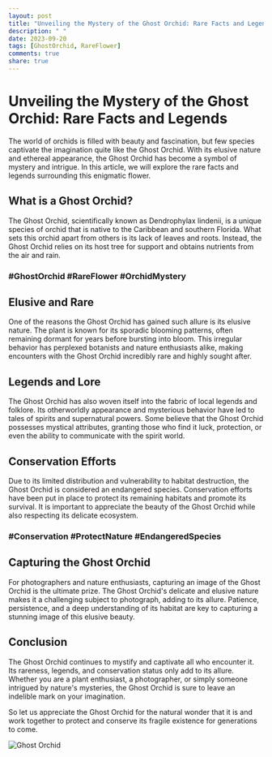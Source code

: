 ```yaml
---
layout: post
title: "Unveiling the Mystery of the Ghost Orchid: Rare Facts and Legends"
description: " "
date: 2023-09-20
tags: [GhostOrchid, RareFlower]
comments: true
share: true
---
```


# Unveiling the Mystery of the Ghost Orchid: Rare Facts and Legends 

The world of orchids is filled with beauty and fascination, but few species captivate the imagination quite like the Ghost Orchid. With its elusive nature and ethereal appearance, the Ghost Orchid has become a symbol of mystery and intrigue. In this article, we will explore the rare facts and legends surrounding this enigmatic flower.

## What is a Ghost Orchid?

The Ghost Orchid, scientifically known as Dendrophylax lindenii, is a unique species of orchid that is native to the Caribbean and southern Florida. What sets this orchid apart from others is its lack of leaves and roots. Instead, the Ghost Orchid relies on its host tree for support and obtains nutrients from the air and rain.

### #GhostOrchid #RareFlower #OrchidMystery

## Elusive and Rare

One of the reasons the Ghost Orchid has gained such allure is its elusive nature. The plant is known for its sporadic blooming patterns, often remaining dormant for years before bursting into bloom. This irregular behavior has perplexed botanists and nature enthusiasts alike, making encounters with the Ghost Orchid incredibly rare and highly sought after.

## Legends and Lore

The Ghost Orchid has also woven itself into the fabric of local legends and folklore. Its otherworldly appearance and mysterious behavior have led to tales of spirits and supernatural powers. Some believe that the Ghost Orchid possesses mystical attributes, granting those who find it luck, protection, or even the ability to communicate with the spirit world.

## Conservation Efforts

Due to its limited distribution and vulnerability to habitat destruction, the Ghost Orchid is considered an endangered species. Conservation efforts have been put in place to protect its remaining habitats and promote its survival. It is important to appreciate the beauty of the Ghost Orchid while also respecting its delicate ecosystem.

### #Conservation #ProtectNature #EndangeredSpecies

## Capturing the Ghost Orchid

For photographers and nature enthusiasts, capturing an image of the Ghost Orchid is the ultimate prize. The Ghost Orchid's delicate and elusive nature makes it a challenging subject to photograph, adding to its allure. Patience, persistence, and a deep understanding of its habitat are key to capturing a stunning image of this elusive beauty.

## Conclusion

The Ghost Orchid continues to mystify and captivate all who encounter it. Its rareness, legends, and conservation status only add to its allure. Whether you are a plant enthusiast, a photographer, or simply someone intrigued by nature's mysteries, the Ghost Orchid is sure to leave an indelible mark on your imagination.

So let us appreciate the Ghost Orchid for the natural wonder that it is and work together to protect and conserve its fragile existence for generations to come.

![Ghost Orchid](https://source.unsplash.com/1600x900/?orchid)